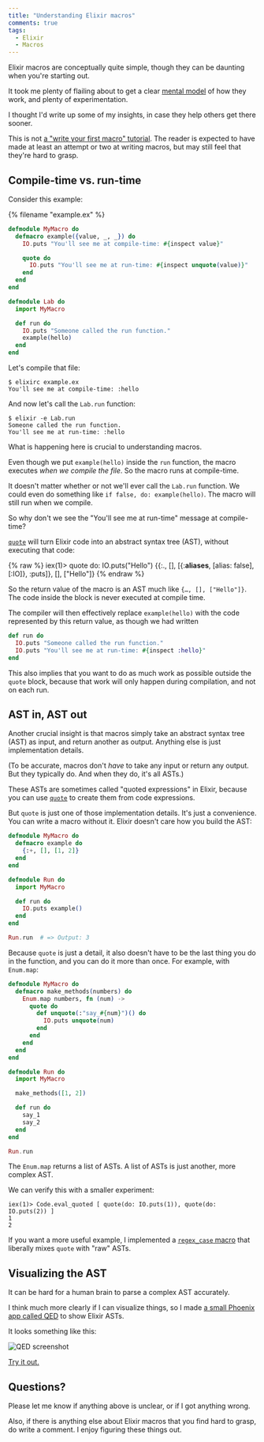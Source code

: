 ```yaml
---
title: "Understanding Elixir macros"
comments: true
tags:
  - Elixir
  - Macros
---
```


Elixir macros are conceptually quite simple, though they can be daunting when you're starting out.

It took me plenty of flailing about to get a clear [mental model](https://en.wikipedia.org/wiki/Mental_model) of how they work, and plenty of experimentation.

I thought I'd write up some of my insights, in case they help others get there sooner.

This is not [a "write your first macro" tutorial](http://elixir-lang.org/getting-started/meta/macros.html). The reader is expected to have made at least an attempt or two at writing macros, but may still feel that they're hard to grasp.


## Compile-time vs. run-time

Consider this example:

{% filename "example.ex" %}
``` elixir example.ex
defmodule MyMacro do
  defmacro example({value, _, _}) do
    IO.puts "You'll see me at compile-time: #{inspect value}"

    quote do
      IO.puts "You'll see me at run-time: #{inspect unquote(value)}"
    end
  end
end

defmodule Lab do
  import MyMacro

  def run do
    IO.puts "Someone called the run function."
    example(hello)
  end
end
```

Let's compile that file:

    $ elixirc example.ex
    You'll see me at compile-time: :hello

And now let's call the `Lab.run` function:

    $ elixir -e Lab.run
    Someone called the run function.
    You'll see me at run-time: :hello

What is happening here is crucial to understanding macros.

Even though we put `example(hello)` inside the `run` function, the macro executes *when we compile the file*. So the macro runs at compile-time.

It doesn't matter whether or not we'll ever call the `Lab.run` function. We could even do something like `if false, do: example(hello)`. The macro will still run when we compile.

So why don't we see the "You'll see me at run-time" message at compile-time?

[`quote`](http://elixir-lang.org/docs/stable/elixir/Kernel.SpecialForms.html#quote/2) will turn Elixir code into an abstract syntax tree (AST), without executing that code:

{% raw %}
    iex(1)> quote do: IO.puts("Hello")
    {{:., [], [{:__aliases__, [alias: false], [:IO]}, :puts]}, [], ["Hello"]}
{% endraw %}

So the return value of the macro is an AST much like `{…, [], ["Hello"]}`. The code inside the block is never executed at compile time.

The compiler will then effectively replace `example(hello)` with the code represented by this return value, as though we had written

``` elixir
def run do
  IO.puts "Someone called the run function."
  IO.puts "You'll see me at run-time: #{inspect :hello}"
end
```

This also implies that you want to do as much work as possible outside the `quote` block, because that work will only happen during compilation, and not on each run.


## AST in, AST out

Another crucial insight is that macros simply take an abstract syntax tree (AST) as input, and return another as output. Anything else is just implementation details.

(To be accurate, macros don't *have* to take any input or return any output. But they typically do. And when they do, it's all ASTs.)

These ASTs are sometimes called "quoted expressions" in Elixir, because you can use [`quote`](http://elixir-lang.org/docs/stable/elixir/Kernel.SpecialForms.html#quote/2) to create them from code expressions.

But `quote` is just one of those implementation details. It's just a convenience. You can write a macro without it. Elixir doesn't care how you build the AST:

``` elixir
defmodule MyMacro do
  defmacro example do
    {:+, [], [1, 2]}
  end
end

defmodule Run do
  import MyMacro

  def run do
    IO.puts example()
  end
end

Run.run  # => Output: 3
```

Because `quote` is just a detail, it also doesn't have to be the last thing you do in the function, and you can do it more than once. For example, with `Enum.map`:


``` elixir
defmodule MyMacro do
  defmacro make_methods(numbers) do
    Enum.map numbers, fn (num) ->
      quote do
        def unquote(:"say_#{num}")() do
          IO.puts unquote(num)
        end
      end
    end
  end
end

defmodule Run do
  import MyMacro

  make_methods([1, 2])

  def run do
    say_1
    say_2
  end
end

Run.run
```

The `Enum.map` returns a list of ASTs. A list of ASTs is just another, more complex AST.

We can verify this with a smaller experiment:

    iex(1)> Code.eval_quoted [ quote(do: IO.puts(1)), quote(do: IO.puts(2)) ]
    1
    2

If you want a more useful example, I implemented a [`regex_case` macro](https://gist.github.com/henrik/d482d41288d732f97f2d) that liberally mixes `quote` with "raw" ASTs.


## Visualizing the AST

It can be hard for a human brain to parse a complex AST accurately.

I think much more clearly if I can visualize things, so I made [a small Phoenix app called QED](http://qed.nyh.name/) to show Elixir ASTs.

It looks something like this:

![QED screenshot](https://s3.amazonaws.com/f.cl.ly/items/1D1I0q453B1A23092z2a/Screenshot%202015-10-31%2016.42.01.png)

[Try it out.](http://qed.elixir.pm)


## Questions?

Please let me know if anything above is unclear, or if I got anything wrong.

Also, if there is anything else about Elixir macros that you find hard to grasp, do write a comment. I enjoy figuring these things out.
